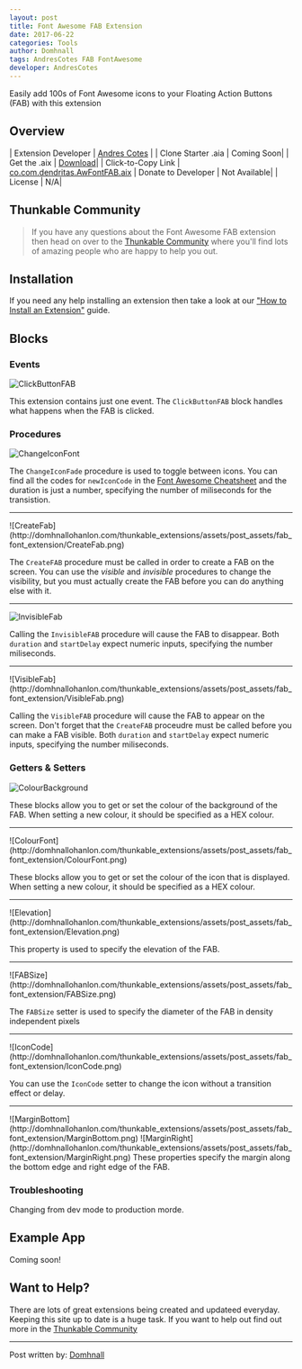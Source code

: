 ```yaml
---
layout: post
title: Font Awesome FAB Extension
date: 2017-06-22
categories: Tools
author: Domhnall
tags: AndresCotes FAB FontAwesome
developer: AndresCotes
---
```


Easily add 100s of Font Awesome icons to your Floating Action Buttons (FAB) with this extension


<!-- more -->

## Overview

| Extension Developer | <a href="https://community.thunkable.com/u/andres_cotes/summary" target="_blank">Andres Cotes</a> |
| Clone Starter .aia | <a href="http://app.thunkable.com/?repo=raw.githubusercontent.com/domhnallohanlon/thunkable_extensions/gh-pages/assets/aia_repo/colours_extension_starter_template.asc" class="flat_btn" target="_blank" hidden> Open in Thunkable</a> Coming Soon|
| Get the .aix | <a href="http://community.thunkable.com/uploads/default/original/2X/2/28c94d66b9050183630e58f757002d05d3284ef1.aix" >Download</a>|
| Click-to-Copy Link | <a href="#" id="copyButton">co.com.dendritas.AwFontFAB.aix</a>
| Donate to Developer | <a href="https://www.paypal.me/moliata" target="_blank"><input type="image" src="http://domhnallohanlon.com/thunkable_extensions/assets/images/donate_pp.png" width="94px" height="20px" hidden></a> Not Available|
| License | <a href="https://creativecommons.org/licenses/by/4.0/" target="_blank" hidden> CC-BY 4.0</a> N/A|


<!-- [![Donate](https://img.shields.io/badge/Donate-PayPal-ee6e73.svg?style=flat-square)](https://www.paypal.com/cgi-bin/webscr?cmd=_s-xclick&hosted_button_id=4KKW3W2H3WU9N) -->


<p hidden id="copyTarget">http://community.thunkable.com/uploads/default/original/2X/2/28c94d66b9050183630e58f757002d05d3284ef1.aix</p>

## Thunkable Community

>If you have any questions about the Font Awesome FAB extension then head on over to the [Thunkable Community](https://community.thunkable.com/t/preview-fab-with-material-icon-ttf/4712?u=domhnall) where you'll find lots of amazing people who are happy to help you out.

## Installation

If you need any help installing an extension then take a look at our <a href="http://domhnallohanlon.com/thunkable_extensions/about.html#how_to">"How to Install an Extension"</a> guide.

## Blocks

### Events

![ClickButtonFAB](http://domhnallohanlon.com/thunkable_extensions/assets/post_assets/fab_font_extension/ClickButtonFAB.png)

This extension contains just one event. The `ClickButtonFAB` block handles what happens when the FAB is clicked.

### Procedures 

![ChangeIconFont](http://domhnallohanlon.com/thunkable_extensions/assets/post_assets/fab_font_extension/ChangeIconFont.png)

The `ChangeIconFade` procedure is used to toggle between icons. You can find all the codes for `newIconCode` in the <a href="http://fontawesome.io/cheatsheet/" target="_blank">Font Awesome Cheatsheet</a> and the duration is just a number, specifying the number of miliseconds for the transistion.
<hr>
![CreateFab](http://domhnallohanlon.com/thunkable_extensions/assets/post_assets/fab_font_extension/CreateFab.png)

The `CreateFAB` procedure must be called in order to create a FAB on the screen. You can use the *visible* and *invisible* procedures to change the visibility, but you must actually create the FAB before you can do anything else with it.
<hr>

![InvisibleFab](http://domhnallohanlon.com/thunkable_extensions/assets/post_assets/fab_font_extension/InvisibleFab.png)

Calling the `InvisibleFAB` procedure will cause the FAB to disappear. Both `duration` and `startDelay` expect numeric inputs, specifying the number miliseconds.
<hr>
![VisibleFab](http://domhnallohanlon.com/thunkable_extensions/assets/post_assets/fab_font_extension/VisibleFab.png)

Calling the `VisibleFAB` procedure will cause the FAB to appear on the screen. Don't forget that the `CreateFAB` proceudre must be called before you can make a FAB visible. Both `duration` and `startDelay` expect numeric inputs, specifying the number miliseconds.


### Getters & Setters

![ColourBackground](http://domhnallohanlon.com/thunkable_extensions/assets/post_assets/fab_font_extension/ColourBackground.png)

These blocks allow you to get or set the colour of the background of the FAB. When setting a new colour, it should be specified as a HEX colour.
<hr>
![ColourFont](http://domhnallohanlon.com/thunkable_extensions/assets/post_assets/fab_font_extension/ColourFont.png)

These blocks allow you to get or set the colour of the icon that is displayed. When setting a new colour, it should be specified as a HEX colour.
<hr>
![Elevation](http://domhnallohanlon.com/thunkable_extensions/assets/post_assets/fab_font_extension/Elevation.png)

This property is used to specify the elevation of the FAB.
<hr>
![FABSize](http://domhnallohanlon.com/thunkable_extensions/assets/post_assets/fab_font_extension/FABSize.png)

The `FABSize` setter is used to specify the diameter of the FAB in density independent pixels
<hr>
![IconCode](http://domhnallohanlon.com/thunkable_extensions/assets/post_assets/fab_font_extension/IconCode.png)

You can use the `IconCode` setter to change the icon without a transition effect or delay.
<hr>
![MarginBottom](http://domhnallohanlon.com/thunkable_extensions/assets/post_assets/fab_font_extension/MarginBottom.png)
![MarginRight](http://domhnallohanlon.com/thunkable_extensions/assets/post_assets/fab_font_extension/MarginRight.png)
These properties specify the margin along the bottom edge and right edge of the FAB.

### Troubleshooting

Changing from dev mode to production morde.

## Example App

Coming soon! 

<!-- ![Sample Code](http://domhnallohanlon.com/thunkable_extensions/assets/post_assets/simple_tools_extension/sample_code.png) -->

## Want to Help?
There are lots of great extensions being created and updateed everyday. Keeping this site up to date is a huge task. If you want to help out find out more in the <a href="http://community.thunkable.com/t/contributing-to-thunkable-extensions-directory/3125?u=domhnall">Thunkable Community</a>

<hr />

Post written by:
<a href="https://community.thunkable.com/u/domhnall">Domhnall</a>
<br>
